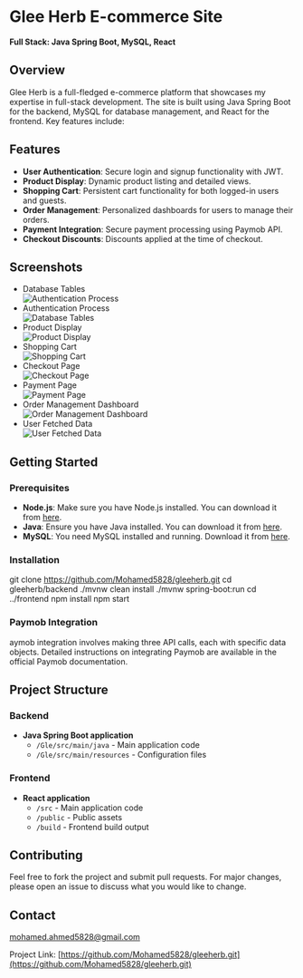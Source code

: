 # Glee Herb E-commerce Site

**Full Stack: Java Spring Boot, MySQL, React**

## Overview

Glee Herb is a full-fledged e-commerce platform that showcases my expertise in full-stack development. The site is built using Java Spring Boot for the backend, MySQL for database management, and React for the frontend. Key features include:

## Features

- **User Authentication**: Secure login and signup functionality with JWT.
- **Product Display**: Dynamic product listing and detailed views.
- **Shopping Cart**: Persistent cart functionality for both logged-in users and guests.
- **Order Management**: Personalized dashboards for users to manage their orders.
- **Payment Integration**: Secure payment processing using Paymob API.
- **Checkout Discounts**: Discounts applied at the time of checkout.

## Screenshots

- Database Tables <br />
  ![Authentication Process](./screenshots/GleeHerb.png)
- Authentication Process <br />
  ![Database Tables](./screenshots/backend.png)
- Product Display <br />
  ![Product Display](./screenshots/product-page.png)
- Shopping Cart <br />
  ![Shopping Cart](./screenshots/cart1.jpg)
- Checkout Page <br />
  ![Checkout Page](./screenshots/intial-payment.jpg)
- Payment Page <br />
  ![Payment Page](./screenshots/final-payment.jpg)
- Order Management Dashboard <br />
  ![Order Management Dashboard](./screenshots/my-orders.jpg)
- User Fetched Data <br />
  ![User Fetched Data](./screenshots/my-info.jpg)

## Getting Started

### Prerequisites

- **Node.js**: Make sure you have Node.js installed. You can download it from [here](https://nodejs.org/).
- **Java**: Ensure you have Java installed. You can download it from [here](https://www.oracle.com/java/technologies/javase-jdk11-downloads.html).
- **MySQL**: You need MySQL installed and running. Download it from [here](https://www.mysql.com/downloads/).

### Installation

git clone https://github.com/Mohamed5828/gleeherb.git
cd gleeherb/backend
./mvnw clean install
./mvnw spring-boot:run
cd ../frontend
npm install
npm start

### Paymob Integration

aymob integration involves making three API calls, each with specific data objects. Detailed instructions on integrating Paymob are available in the official Paymob documentation.

## Project Structure

### Backend

- **Java Spring Boot application**
  - `/Gle/src/main/java` - Main application code
  - `/Gle/src/main/resources` - Configuration files

### Frontend

- **React application**
  - `/src` - Main application code
  - `/public` - Public assets
  - `/build` - Frontend build output

## Contributing

Feel free to fork the project and submit pull requests. For major changes, please open an issue to discuss what you would like to change.

## Contact

[mohamed.ahmed5828@gmail.com](mailto:mohamed.ahmed5828@gmail.com)

Project Link: [https://github.com/Mohamed5828/gleeherb.git](https://github.com/Mohamed5828/gleeherb.git)
